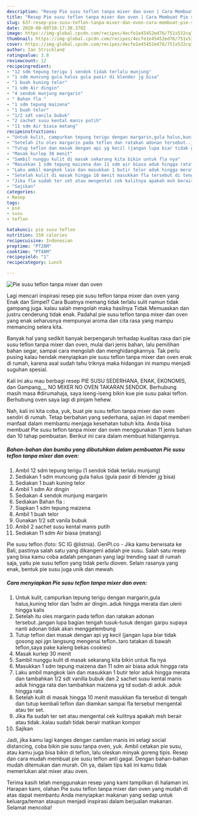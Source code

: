 ```yaml
---
description: "Resep Pie susu teflon tanpa mixer dan oven | Cara Membuat Pie susu teflon tanpa mixer dan oven Yang Enak Dan Mudah"
title: "Resep Pie susu teflon tanpa mixer dan oven | Cara Membuat Pie susu teflon tanpa mixer dan oven Yang Enak Dan Mudah"
slug: 637-resep-pie-susu-teflon-tanpa-mixer-dan-oven-cara-membuat-pie-susu-teflon-tanpa-mixer-dan-oven-yang-enak-dan-mudah
date: 2020-08-09T20:17:30.378Z
image: https://img-global.cpcdn.com/recipes/4ecfe1e45452ed76/751x532cq70/pie-susu-teflon-tanpa-mixer-dan-oven-foto-resep-utama.jpg
thumbnail: https://img-global.cpcdn.com/recipes/4ecfe1e45452ed76/751x532cq70/pie-susu-teflon-tanpa-mixer-dan-oven-foto-resep-utama.jpg
cover: https://img-global.cpcdn.com/recipes/4ecfe1e45452ed76/751x532cq70/pie-susu-teflon-tanpa-mixer-dan-oven-foto-resep-utama.jpg
author: Ian Strickland
ratingvalue: 3.8
reviewcount: 12
recipeingredient:
- "12 sdm tepung terigu 1 sendok tidak terlalu munjung"
- "1 sdm muncung gula halus gula pasir di blender jg bisa"
- "1 buah kuning telor"
- "1 sdm Air dingin"
- "4 sendok munjung margarin"
- " Bahan fla "
- "1 sdm tepung maizena"
- "1 buah telor"
- "1/2 sdt vanila bubuk"
- "2 sachet susu kental manis putih"
- "11 sdm Air biasa matang"
recipeinstructions:
- "Untuk kulit, campurkan tepung terigu dengan margarin,gula halus,kuning telor dan 1sdm air dingin..aduk hingga merata dan uleni hingga kalis"
- "Setelah itu oles margarin pada teflon dan ratakan adonan tersebut..jangan lupa bagian tengah tusuk-tusuk dengan garpu supaya nanti adonan tidak akan menggelembung"
- "Tutup teflon dan masak dengan api yg kecil (jangan lupa biar tidak gosong api jgn langsung mengenai teflon..taro tatakan di bawah teflon,saya pake kaleng bekas cookies)"
- "Masak kurlep 30 menit"
- "Sambil nunggu kulit di masak sekarang kita bikin untuk fla nya"
- "Masukkan 1 sdm tepung maizena dan 11 sdm air biasa aduk hingga rata"
- "Laku ambil mangkok lain dan masukkan 1 butir telor aduk hingga merata dan tambahkan 1/2 sdt vanilla bubuk dan 2 sachet susu kental manis aduk hingga rata dan tambahkan maizena yg td sudah di aduk..aduk hingga rata"
- "Setelah kulit di masak hingga 10 menit masukkan fla tersebut di tengah dan tutup kembali teflon dan diamkan sampai fla tersebut mengental atau ter set."
- "Jika fla sudah ter set atau mengental cek kulitnya apakah msh berair atau tidak..kalau sudah tidak berair matikan kompor"
- "Sajikan"
categories:
- Resep
tags:
- pie
- susu
- teflon

katakunci: pie susu teflon 
nutrition: 159 calories
recipecuisine: Indonesian
preptime: "PT28M"
cooktime: "PT48M"
recipeyield: "1"
recipecategory: Lunch

---
```



![Pie susu teflon tanpa mixer dan oven](https://img-global.cpcdn.com/recipes/4ecfe1e45452ed76/751x532cq70/pie-susu-teflon-tanpa-mixer-dan-oven-foto-resep-utama.jpg)

Lagi mencari inspirasi resep pie susu teflon tanpa mixer dan oven yang Enak dan Simpel? Cara Buatnya memang tidak terlalu sulit namun tidak gampang juga. kalau salah mengolah maka hasilnya Tidak Memuaskan dan justru cenderung tidak enak. Padahal pie susu teflon tanpa mixer dan oven yang enak seharusnya mempunyai aroma dan cita rasa yang mampu memancing selera kita.

Banyak hal yang sedikit banyak berpengaruh terhadap kualitas rasa dari pie susu teflon tanpa mixer dan oven, mulai dari jenis bahan, lalu pemilihan bahan segar, sampai cara mengolah dan menghidangkannya. Tak perlu pusing kalau hendak menyiapkan pie susu teflon tanpa mixer dan oven enak di rumah, karena asal sudah tahu triknya maka hidangan ini mampu menjadi suguhan spesial.

Kali ini aku mau berbagi resep PIE SUSU SEDERHANA, ENAK, EKONOMIS, dan Gampang,,,, NO MIXER NO OVEN TAKARAN SENDOK. Berhubung masih masa #dirumahaja, saya iseng-iseng bikin kue pie susu pakai teflon. Berhubung oven saya lagi di pinjam hehew.


Nah, kali ini kita coba, yuk, buat pie susu teflon tanpa mixer dan oven sendiri di rumah. Tetap berbahan yang sederhana, sajian ini dapat memberi manfaat dalam membantu menjaga kesehatan tubuh kita. Anda bisa membuat Pie susu teflon tanpa mixer dan oven menggunakan 11 jenis bahan dan 10 tahap pembuatan. Berikut ini cara dalam membuat hidangannya.

<!--inarticleads1-->

##### Bahan-bahan dan bumbu yang dibutuhkan dalam pembuatan Pie susu teflon tanpa mixer dan oven:

1. Ambil 12 sdm tepung terigu (1 sendok tidak terlalu munjung)
1. Sediakan 1 sdm muncung gula halus (gula pasir di blender jg bisa)
1. Sediakan 1 buah kuning telor
1. Ambil 1 sdm Air dingin
1. Sediakan 4 sendok munjung margarin
1. Sediakan  Bahan fla :
1. Siapkan 1 sdm tepung maizena
1. Ambil 1 buah telor
1. Gunakan 1/2 sdt vanila bubuk
1. Ambil 2 sachet susu kental manis putih
1. Sediakan 11 sdm Air biasa (matang)


Pie susu teflon (foto: SC IG @listnia). GenPI.co - Jika kamu berwisata ke Bali, pastinya salah satu yang dikangeni adalah pie susu. Salah satu resep yang bisa kamu coba adalah penganan yang lagi trending saat di rumah saja, yaitu pie susu teflon yang tidak perlu dioven. Selain rasanya yang enak, bentuk pie susu juga unik dan mewah. 

<!--inarticleads2-->

##### Cara menyiapkan Pie susu teflon tanpa mixer dan oven:

1. Untuk kulit, campurkan tepung terigu dengan margarin,gula halus,kuning telor dan 1sdm air dingin..aduk hingga merata dan uleni hingga kalis
1. Setelah itu oles margarin pada teflon dan ratakan adonan tersebut..jangan lupa bagian tengah tusuk-tusuk dengan garpu supaya nanti adonan tidak akan menggelembung
1. Tutup teflon dan masak dengan api yg kecil (jangan lupa biar tidak gosong api jgn langsung mengenai teflon..taro tatakan di bawah teflon,saya pake kaleng bekas cookies)
1. Masak kurlep 30 menit
1. Sambil nunggu kulit di masak sekarang kita bikin untuk fla nya
1. Masukkan 1 sdm tepung maizena dan 11 sdm air biasa aduk hingga rata
1. Laku ambil mangkok lain dan masukkan 1 butir telor aduk hingga merata dan tambahkan 1/2 sdt vanilla bubuk dan 2 sachet susu kental manis aduk hingga rata dan tambahkan maizena yg td sudah di aduk..aduk hingga rata
1. Setelah kulit di masak hingga 10 menit masukkan fla tersebut di tengah dan tutup kembali teflon dan diamkan sampai fla tersebut mengental atau ter set.
1. Jika fla sudah ter set atau mengental cek kulitnya apakah msh berair atau tidak..kalau sudah tidak berair matikan kompor
1. Sajikan


Jadi, jika kamu lagi kanges dengan camilan manis ini selagi social distancing, coba bikin pie susu tanpa oven, yuk. Ambil cetakan pie susu, atau kamu juga bisa bikin di teflon, lalu oleskan minyak goreng tipis. Resep dan cara mudah membuat pie susu teflon anti gagal. Dengan bahan-bahan mudah ditemukan dan murah. Oh ya, dalam tips kali ini kamu tidak memerlukan alat mixer atau oven. 

Terima kasih telah menggunakan resep yang kami tampilkan di halaman ini. Harapan kami, olahan Pie susu teflon tanpa mixer dan oven yang mudah di atas dapat membantu Anda menyiapkan makanan yang sedap untuk keluarga/teman ataupun menjadi inspirasi dalam berjualan makanan. Selamat mencoba!
